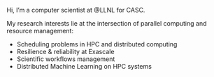 Hi, I’m a computer scientist at @LLNL for CASC. 

My research interests lie at the intersection of parallel computing and resource management:
- Scheduling problems in HPC and distributed computing
- Resilience & reliability at Exascale
- Scientific workflows management
- Distributed Machine Learning on HPC systems
